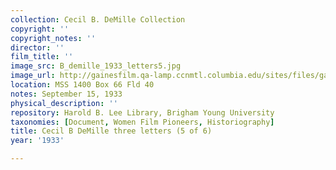 ```yaml
---
collection: Cecil B. DeMille Collection
copyright: ''
copyright_notes: ''
director: ''
film_title: ''
image_src: B_demille_1933_letters5.jpg
image_url: http://gainesfilm.qa-lamp.ccnmtl.columbia.edu/sites/files/gainesfilm/images/B_demille_1933_letters5.jpg
location: MSS 1400 Box 66 Fld 40
notes: September 15, 1933
physical_description: ''
repository: Harold B. Lee Library, Brigham Young University
taxonomies: [Document, Women Film Pioneers, Historiography]
title: Cecil B DeMille three letters (5 of 6)
year: '1933'

---
```

